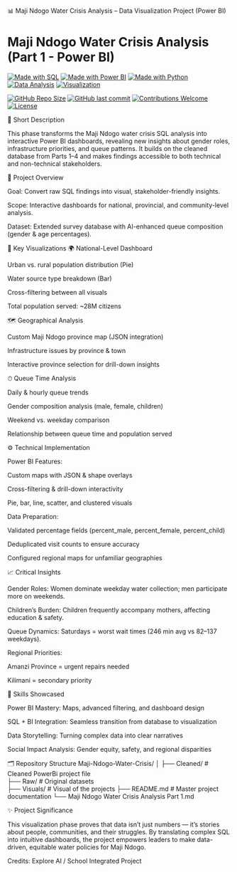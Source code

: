 📊 Maji Ndogo Water Crisis Analysis – Data Visualization Project (Power BI)

# Maji Ndogo Water Crisis Analysis (Part 1 - Power BI)

[![Made with SQL](https://img.shields.io/badge/Made%20with-SQL-blue?logo=sqlite)](https://www.sqlite.org/)
[![Made with Power BI](https://img.shields.io/badge/Made%20with-Power%20BI-F2C811?logo=powerbi&logoColor=black)](https://powerbi.microsoft.com/)
[![Made with Python](https://img.shields.io/badge/Made%20with-Python-3776AB?logo=python&logoColor=white)](https://www.python.org/)
[![Data Analysis](https://img.shields.io/badge/Field-Data%20Science-FF6F00?logo=google-analytics&logoColor=white)]()
[![Visualization](https://img.shields.io/badge/Visualization-Power%20BI%20Dashboard-005571)]()

[![GitHub Repo Size](https://img.shields.io/github/repo-size/YOUR-USERNAME/YOUR-REPO)]()
[![GitHub last commit](https://img.shields.io/github/last-commit/YOUR-USERNAME/YOUR-REPO)]()
[![Contributions Welcome](https://img.shields.io/badge/Contributions-Welcome-brightgreen.svg?logo=github)]()
[![License](https://img.shields.io/badge/License-MIT-green.svg)](LICENSE)

📝 Short Description

This phase transforms the Maji Ndogo water crisis SQL analysis into interactive Power BI dashboards, revealing new insights about gender roles, infrastructure priorities, and queue patterns. It builds on the cleaned database from Parts 1–4 and makes findings accessible to both technical and non-technical stakeholders.

🎯 Project Overview

Goal: Convert raw SQL findings into visual, stakeholder-friendly insights.

Scope: Interactive dashboards for national, provincial, and community-level analysis.

Dataset: Extended survey database with AI-enhanced queue composition (gender & age percentages).

🔧 Key Visualizations
🌍 National-Level Dashboard

Urban vs. rural population distribution (Pie)

Water source type breakdown (Bar)

Cross-filtering between all visuals

Total population served: ~28M citizens

🗺 Geographical Analysis

Custom Maji Ndogo province map (JSON integration)

Infrastructure issues by province & town

Interactive province selection for drill-down insights

⏱ Queue Time Analysis

Daily & hourly queue trends

Gender composition analysis (male, female, children)

Weekend vs. weekday comparison

Relationship between queue time and population served

⚙️ Technical Implementation

Power BI Features:

Custom maps with JSON & shape overlays

Cross-filtering & drill-down interactivity

Pie, bar, line, scatter, and clustered visuals

Data Preparation:

Validated percentage fields (percent_male, percent_female, percent_child)

Deduplicated visit counts to ensure accuracy

Configured regional maps for unfamiliar geographies

📈 Critical Insights

Gender Roles: Women dominate weekday water collection; men participate more on weekends.

Children’s Burden: Children frequently accompany mothers, affecting education & safety.

Queue Dynamics: Saturdays = worst wait times (246 min avg vs 82–137 weekdays).

Regional Priorities:

Amanzi Province = urgent repairs needed

Kilimani = secondary priority

🚀 Skills Showcased

Power BI Mastery: Maps, advanced filtering, and dashboard design

SQL + BI Integration: Seamless transition from database to visualization

Data Storytelling: Turning complex data into clear narratives

Social Impact Analysis: Gender equity, safety, and regional disparities

🗂 Repository Structure
Maji-Ndogo-Water-Crisis/
│
├── Cleaned/          # Cleaned PowerBi project file     
├── Raw/              # Original datasets    
├── Visuals/          # Visual of the projects
├── README.md         # Master project documentation
└── Maji Ndogo Water Crisis Analysis Part 1.md

✨ Project Significance

This visualization phase proves that data isn’t just numbers — it’s stories about people, communities, and their struggles. By translating complex SQL into intuitive dashboards, the project empowers leaders to make data-driven, equitable water policies for Maji Ndogo.


Credits: Explore AI / School Integrated Project
